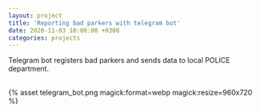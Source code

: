 ```yaml
---
layout: project
title: 'Reporting bad parkers with telegram bot'
date: 2020-11-03 10:00:00 +0300
categories: projects
---
```


Telegram bot registers bad parkers and sends data to local POLICE department.

<br />

<div class="alignCenter">
    {% asset telegram_bot.png magick:format=webp magick:resize=960x720 %}
</div>
